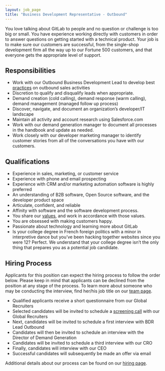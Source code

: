```yaml
---
layout: job_page
title: "Business Development Representative - Outbound"
---
```


You love talking about GitLab to people and no question or challenge is too big or small. You have experience working directly with customers in order to answer questions on getting started with a technical product. Your job is to make sure our customers are successful, from the single-shop development firm all the way up to our Fortune 500 customers, and that everyone gets the appropriate level of support.

## Responsibilities

* Work with our Outbound Business Development Lead to develop best [practices](https://about.gitlab.com/handbook/marketing/demand-generation/business-development/) on outbound sales activities
* Discretion to qualify and disqualify leads when appropriate.  
* Demand creation (cold calling), demand response (warm calling), demand management (managed follow up process)
* Discover, navigate, and document an organization’s developer/IT landscape
* Maintain all activity and account research using Salesforce.com
* Work with our demand generation manager to document all processes in the handbook and update as needed.
* Work closely with our developer marketing manager to identify customer stories from all of the conversations you have with our customers.

## Qualifications

* Experience in sales, marketing, or customer service
* Experience with phone and email prospecting
* Experience with CRM and/or marketing automation software is highly preferred
* An understanding of B2B software, Open Source software, and the developer product space
* Articulate, confident, and reliable
* Affinity with software and the software development process.
* You share our [values](/handbook/#values), and work in accordance with those values.
* You are obsessed with making customers happy.
* Passionate about technology and learning more about GitLab
* Is your college degree in French foreign politics with a minor in interpretive dance but you’ve been hacking together websites since you were 12? Perfect. We understand that your college degree isn’t the only thing that prepares you as a potential job candidate.

## Hiring Process


Applicants for this position can expect the hiring process to follow the order below. Please keep in mind that applicants can be declined from the position at any stage of the process. To learn more about someone who may be conducting the interview, find her/his job title on our [team page](/team).

* Qualified applicants receive a short questionnaire from our Global Recruiters
* Selected candidates will be invited to schedule a [screening call](/handbook/hiring/#screening-call) with our Global Recruiters
* Next, candidates will be invited to schedule a first interview with BDR Lead Outbound
* Candidates will then be invited to schedule an interview with the Director of Demand Generation
* Candidates will be invited to schedule a third interview with our CRO
* Finally, candidates will interview with our CEO
* Successful candidates will subsequently be made an offer via email


Additional details about our process can be found on our [hiring page](/handbook/hiring).
